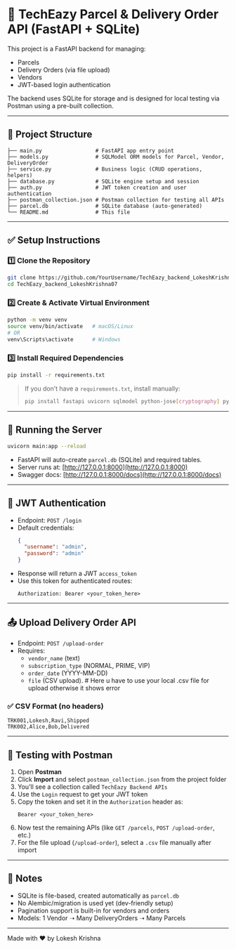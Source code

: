 # 🚚 TechEazy Parcel & Delivery Order API (FastAPI + SQLite)

This project is a FastAPI backend for managing:
- Parcels
- Delivery Orders (via file upload)
- Vendors
- JWT-based login authentication

The backend uses SQLite for storage and is designed for local testing via Postman using a pre-built collection.

---

## 📁 Project Structure

```
├── main.py                 # FastAPI app entry point
├── models.py               # SQLModel ORM models for Parcel, Vendor, DeliveryOrder
├── service.py              # Business logic (CRUD operations, helpers)
├── database.py             # SQLite engine setup and session
├── auth.py                 # JWT token creation and user authentication
├── postman_collection.json # Postman collection for testing all APIs
├── parcel.db               # SQLite database (auto-generated)
└── README.md               # This file
```

---

## ✅ Setup Instructions

### 1️⃣ Clone the Repository

```bash
git clone https://github.com/YourUsername/TechEazy_backend_LokeshKrishna07.git
cd TechEazy_backend_LokeshKrishna07
```

### 2️⃣ Create & Activate Virtual Environment

```bash
python -m venv venv
source venv/bin/activate   # macOS/Linux
# OR
venv\Scripts\activate      # Windows
```

### 3️⃣ Install Required Dependencies

```bash
pip install -r requirements.txt
```

> If you don’t have a `requirements.txt`, install manually:
> ```bash
> pip install fastapi uvicorn sqlmodel python-jose[cryptography] python-multipart
> ```

---

## 🚀 Running the Server

```bash
uvicorn main:app --reload
```

- FastAPI will auto-create `parcel.db` (SQLite) and required tables.
- Server runs at: [http://127.0.0.1:8000](http://127.0.0.1:8000)
- Swagger docs: [http://127.0.0.1:8000/docs](http://127.0.0.1:8000/docs)

---

## 🔐 JWT Authentication

- Endpoint: `POST /login`
- Default credentials:
  ```json
  {
    "username": "admin",
    "password": "admin"
  }
  ```
- Response will return a JWT `access_token`
- Use this token for authenticated routes:
  ```
  Authorization: Bearer <your_token_here>
  ```

---

## 📤 Upload Delivery Order API

- Endpoint: `POST /upload-order`
- Requires:
  - `vendor_name` (text)
  - `subscription_type` (NORMAL, PRIME, VIP)
  - `order_date` (YYYY-MM-DD)
  - `file` (CSV upload).  # Here u have to use your local .csv file for upload otherwise it shows error

### ✅ CSV Format (no headers)

```
TRK001,Lokesh,Ravi,Shipped
TRK002,Alice,Bob,Delivered
```

---

## 🔬 Testing with Postman

1. Open **Postman**
2. Click **Import** and select `postman_collection.json` from the project folder
3. You’ll see a collection called `TechEazy Backend APIs`
4. Use the `Login` request to get your JWT token
5. Copy the token and set it in the `Authorization` header as:
   ```
   Bearer <your_token_here>
   ```
6. Now test the remaining APIs (like `GET /parcels`, `POST /upload-order`, etc.)
7. For the file upload (`/upload-order`), select a `.csv` file manually after import

---

## 📝 Notes

- SQLite is file-based, created automatically as `parcel.db`
- No Alembic/migration is used yet (dev-friendly setup)
- Pagination support is built-in for vendors and orders
- Models: 1 Vendor ➝ Many DeliveryOrders ➝ Many Parcels

---

Made with ❤️ by Lokesh Krishna
